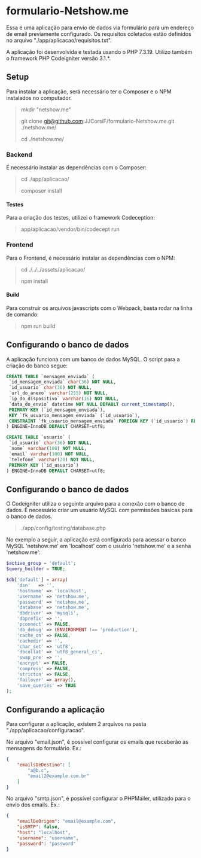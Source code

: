 # formulario-Netshow.me

Essa é uma aplicação para envio de dados via formulário para um endereço de email previamente configurado.
Os requisitos coletados estão definidos no arquivo "./app/aplicacao/requisitos.txt".

A aplicação foi desenvolvida e testada usando o PHP 7.3.19. Utilizo também o framework PHP Codeigniter versão 3.1.*.

## Setup
Para instalar a aplicação, será necessário ter o Composer e o NPM instalados no computador.

> mkdir "netshow.me"
> 
> git clone git@github.com:JJCorsiF/formulario-Netshow.me.git ./netshow.me/
> 
> cd ./netshow.me/

### Backend
É necessário instalar as dependências com o Composer:

> cd ./app/aplicacao/
> 
> composer install

#### Testes
Para a criação dos testes, utilizei o framework Codeception:

> app/aplicacao/vendor/bin/codecept run

### Frontend
Para o Frontend, é necessário instalar as dependências com o NPM:

> cd ./../../assets/aplicacao/
> 
> npm install

#### Build
Para construir os arquivos javascripts com o Webpack, basta rodar na linha de comando:

> npm run build

## Configurando o banco de dados
A aplicação funciona com um banco de dados MySQL. O script para a criação do banco segue:

```sql
CREATE TABLE `mensagem_enviada` (
 `id_mensagem_enviada` char(36) NOT NULL,
 `id_usuario` char(36) NOT NULL,
 `url_do_anexo` varchar(255) NOT NULL,
 `ip_do_dispositivo` varchar(16) NOT NULL,
 `data_do_envio` datetime NOT NULL DEFAULT current_timestamp(),
 PRIMARY KEY (`id_mensagem_enviada`),
 KEY `fk_usuario_mensagem_enviada` (`id_usuario`),
 CONSTRAINT `fk_usuario_mensagem_enviada` FOREIGN KEY (`id_usuario`) REFERENCES `usuario` (`id_usuario`)
) ENGINE=InnoDB DEFAULT CHARSET=utf8;

CREATE TABLE `usuario` (
 `id_usuario` char(36) NOT NULL,
 `nome` varchar(100) NOT NULL,
 `email` varchar(100) NOT NULL,
 `telefone` varchar(20) NOT NULL,
 PRIMARY KEY (`id_usuario`)
) ENGINE=InnoDB DEFAULT CHARSET=utf8;
```

## Configurando o banco de dados
O Codeigniter utiliza o seguinte arquivo para a conexão com o banco de dados. É necessário criar um usuário MySQL com permissões básicas para o banco de dados.

> ./app/config/testing/database.php

No exemplo a seguir, a aplicação está configurada para acessar o banco MySQL 'netshow.me' em 'localhost' com o usuário 'netshow.me' e a senha 'netshow.me':

```php
$active_group = 'default';
$query_builder = TRUE;

$db['default'] = array(
	'dsn'	=> '',
	'hostname' => 'localhost',
	'username' => 'netshow.me',
	'password' => 'netshow.me',
	'database' => 'netshow.me',
	'dbdriver' => 'mysqli',
	'dbprefix' => '',
	'pconnect' => FALSE,
	'db_debug' => (ENVIRONMENT !== 'production'),
	'cache_on' => FALSE,
	'cachedir' => '',
	'char_set' => 'utf8',
	'dbcollat' => 'utf8_general_ci',
	'swap_pre' => '',
	'encrypt' => FALSE,
	'compress' => FALSE,
	'stricton' => FALSE,
	'failover' => array(),
	'save_queries' => TRUE
);
```

## Configurando a aplicação
Para configurar a aplicação, existem 2 arquivos na pasta "./app/aplicacao/configuracao".

No arquivo "email.json", é possível configurar os emails que receberão as mensagens do formulário. Ex.:

```json
{
	"emailsDeDestino": [
		"a@b.c",
		"email2@example.com.br"
	]
}
```

No arquivo "smtp.json", é possível configurar o PHPMailer, utilizado para o envio dos emails. Ex.:

```json
{
	"emailDeOrigem": "email@example.com",
	"isSMTP": false,
	"host": "localhost",
	"username": "username",
	"password": "password"
}
```
